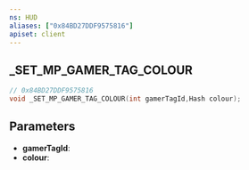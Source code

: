 ```yaml
---
ns: HUD
aliases: ["0x84BD27DDF9575816"]
apiset: client
---
```

## _SET_MP_GAMER_TAG_COLOUR

```c
// 0x84BD27DDF9575816
void _SET_MP_GAMER_TAG_COLOUR(int gamerTagId,Hash colour);
```


## Parameters
* **gamerTagId**:
* **colour**: